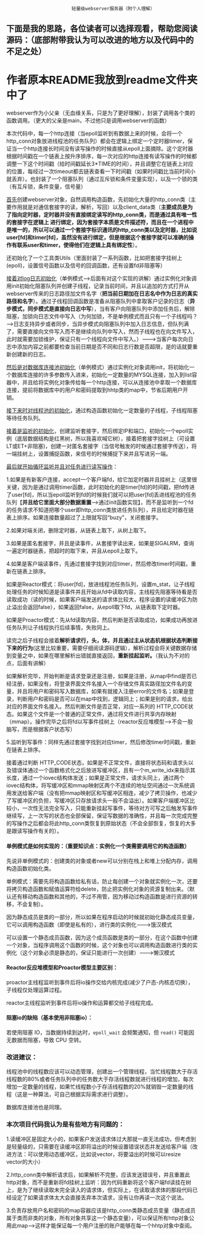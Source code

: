                             轻量级webserver服务器（附个人理解）

## 下面是我的思路，各位读者可以选择观看，帮助您阅读源码：（底部附带我认为可以改进的地方以及代码中的不足之处）

# 作者原本README我放到readme文件夹中了

webserver作为小父亲（无血缘关系，只是为了更好理解），封装了调用各个类的函数调用。（更大的父亲是main，不过他只是调用webserver的函数）

本次代码中，每一个http连接（当epoll监听到有数据上来的时候，会将一个http_conn对象放进线程池的任务队列）都会在逻辑上绑定一个定时器timer，保证当一个http连接长时间没有读写操作的时候直接从epoll上面摘除。这个定时器根据时间戳在一个链表上按升序排序，每一次对应的http连接有读写操作的时候都调整一下这个时间戳（给时间戳延长3*TIME的时间），并且调整它在链表上对应的位置，每经过一次timeout都去链表查看一下时间戳（如果时间戳比当前时间小就丢弃）。也封装了一个阻塞队列（通过互斥锁和条件变量实现），以及一个锁的类（有互斥锁，条件变量，信号量）

​       <u>首先</u>创建webserver对象，自然调用构造函数，先初始化大量的http_conn类（主要作用就是对通信套接字的读，解析，写回）以及client_data类（**主要成员是为了指向定时器，定时器并没有直接绑定读写的http_conn类，而是通过具有唯一性的套接字在逻辑上 进行绑定，因为套接字本质是文件描述符，而且在一个进程中是唯一的，所以可以通过一个套接字标识通讯的http_conn类以及定时器，比如说user[fd]和timer[fd]，虽然没有进行绑定，但是根据这个套接字就可以准确的操作有联系user和timer，使得他们在逻辑上具有绑定性**）。

还初始化了一个工具类Utils（里面封装了一系列函数，比如把套接字挂树上(epoll)，设置信号函数以及信号的回调函数，还有设置fd非阻塞等）

<u>接着对log日志初始化</u>（单例模式—->后面有对这个实现的讲解）通过实例化对象调用init初始化阻塞队列并创建子线程，记录当前时间，并且以追加的方式打开从webserver传来的日志路径加文件名字（**把当前日期加在日志名中作为日志的真实路径和名字**）。通过子线程回调函数是准备从阻塞队列中拿取客户记录的日志（**异步模式，同步模式是直接向日志中写**），当有客户向阻塞队列中添加任务后，解除阻塞，加锁向日志文件中写入（为何加锁，不是单例模式而且只有一个子线程吗？—–>日志支持异步或者同步，当异步模式向阻塞队列中加入日志信息，但队列满了，需要直接向文件写入而不是继续向队列中写入，然而子线程也在向文件写入，此时就需要加锁维护，保证只有一个线程向文件中写入。）——–>当客户每次向日志中添加内容之前都要检查当前日期是否不同和日志行数是否超限，是的话就要重新创建新的日志。

 <u>然后是对数据库连接池初始化</u>（单例模式）通过实例化对象调用init，将初始化一个数据库连接的许多参数传入进来，初始化一定数量的MYSQL连接，加入到list容器中，并且给将实例化对象传给每一个http连接，可以从连接池中拿取一个数据库连接，提前将数据库中的用户和密码提取到hhtp类的map中，节省后期用户开销。

<u>接下来时对线程池的初始化</u>，通过构造函数初始化一定数量的子线程，子线程阻塞等待任务队列。

<u>接着是监听的初始化</u>，创建监听套接字，然后绑定IP和端口，初始化一个epoll实例（底层数据结构是红黑树，所以我喜欢喊它树），接着把套接字挂树上（可设置LT或ET+非阻塞)，创建一对匿名套接字（当信号触发的时候通过套接字传送），将一端挂树上，设置捕捉函数，来信号的时候捕捉下来并且写进另一端。

<u>最后就开始循环监听并且对任务进行读写操作</u>：

1.如果是有新客户连接，accept一个客户端fd，给它加定时器并且挂树上（这里很关键，因为是通过调用timer函数，此时初始化的是timer[fd]的时间戳，把fd传进了user[fd]，所以当epoll监听到fd的时候我们就可以把user[fd]丢进线程池的任务队列【**并且给它里面大部分数据重置**—->通过init函数实现】，而不是监听到一个fd的任务请求不知道把哪个user即http_conn类放进任务队列），并且给定时器在链表上排序。如果连接数量超过了上限就写回“buzy”，关闭套接字。

2.如果对端关闭，删除定时器，从链表上取下，从树上取下。

3.如果是匿名套接字，并且是读事件，从套接字读出来，如果是SIGALRM，查询一遍定时器链表，把超时的取下来，并且从epoll上取下。

4.如果是客户端读事件，先通过套接字找到对应timer，然后修改timer时间戳，重新在链表上排序。

如果是Reactor模式：将user[fd]，放进线程池任务队列，设置m_stat，让子线程处理任务的时候知道是读事件并且开始从fd中读取内容，主线程先阻塞等待看是否读取成功（读的时候，如果客户端发送的请求体比较大，程序设置的读缓冲区为防止溢出会返回false），如果返回false，从epoll取下fd，从链表取下定时器。

如果是Proactor模式：先从fd读取内容，然后判断是否读取成功，如果成功再放进任务队列让子线程执行后续事情，失败同上。

读完之后子线程会接着**解析请求行，头，体，并且通过主从状态机根据状态判断接下来的行为**(这里比较重要，需要仔细阅读源码逻辑），解析过程会将关键数据存储到变量之中，如果在哪里解析出错就直接返回，**重新挂起监听。**（我认为不对的点，后面有讲解）

如果解析完毕，开始判断是请求登录还是注册，如果是注册，从map中find是否已经注册，如果没有，将登录界面文件名接入一个存储文件真实路径加文件名的变量，并且将用户和密码写入数据库，如果有就接入注册error的文件名；如果是登录，判断用户和密码是否可以在map中找到，逻辑同上；如果是别的请求，给出对应的界面文件名接入。然后判断文件是否正常，对应一系列的 HTTP_CODE状态。如果这个文件是一个普通的正常文件，通过将文件进行共享内存映射（mmap）。操作完毕之后将fd以写事件挂树上（reactor反应堆模型—–>不会一股脑写，而是根据客户状态写）

5.监听到写事件：同样先通过套接字找到对应timer，然后修改timer时间戳，重新在链表上排序。

接着通过判断 HTTP_CODE状态，如果是不正常文件，直接将状态码和请求头以及错误体通过一个函数格式化之后放进写缓冲区，且有一个m_write_idx来指示其长度，通过一个iovec结构体发送；如果是正常文件，请求头同上，通过两个iovec结构体，将写缓冲区和mmap映射区两个不连续的地址空间通过一次系统调用发送给客户端（没有把mmap映射区和写缓冲区相连，减少了拷贝操作，也减少了写缓冲区的负担，写缓冲区只存放请求头一般不会溢出）。如果客户端缓冲区比较小，一次性无法完全写入，只能重新挂起写事件，等待对方可写之后触发写事件继续写，上一次写的状态也全部保留，保证写数据的准确性，并且每一次完成完整的写操作之后都会将此http_conn类恢复到原始状态（不会全部恢复，恢复的大多是跟读写操作有关的）。



#### **单例模式是如何实现的：（重要知识点：实例化一个类需要调用它的构造函数）**

先说非单例模式的：创建类的对象或者new可以分别在栈上和堆上分配内存，调用构造函数初始化类。

单例模式：需要先将构造函数给私有话，防止每创建一个对象就实例化一次，还要将拷贝构造函数和赋值运算符给delete，防止把实例化对象的资源复制出来。（默认还有移动构造函数和其他的，不过不用管，因为移动过构造函数是进行资源的转移，不会复制）。

因为静态成员是类的一部分，所以如果在程序启动的时候就初始化静态成员变量，它可以调用构造函数（即使是私有的），进行类的实例化——->饿汉模式

可以设置一个静态成员函数，因为这个成员函数是类的一部分，在这个函数中创建一个对象，当程序调用这个函数的时候，这个对象也可以调用构造函数进行类的实例化（这个对象必须是静态的，保证只能进行一次创建）——->懒汉模式

#### Reactor反应堆模型和Proactor模型主要区别：

proactor主线程监听到事件后将io操作交给内核完成(减少了户态-内核态切换），子线程仅处理运算过程。

reactor主线程监听到事件后将io操作和运算都交给子线程完成。

#### 阻塞io的缺陷（基本使用非阻塞io）：

若使用阻塞 IO，当数据持续到达时，`epoll_wait` 会频繁通知，但 `read()` 可能因无数据而阻塞，导致 CPU 空转。



### 改进建议：

线程池中的线程数应该可以动态管理，创建出一个管理线程，当忙线程数大于存活线程数的80%或者任务队列中的任务数大于存活线程数就进行线程的增加，每次增加一定数量的线程，如果忙线程数小于存活线程数的20%就销毁一定数量的线程（这是一种算法，可自己根据实际需求进行调整）。

数据库连接池也是同理。



### 本次项目代码我认为是有些地方有问题的：

1.读缓冲区是固定大小的，如果客户发送请求体过大那就一直无法成功，但考虑到是轻量级的，只需要在读缓冲区即将溢出的时候设置错误状态并发送给客户端（改进方法：可以使用动态缓冲区，比如说vector，将要溢出的时候可以resize vector的大小）

2.http_conn类中解析请求后，如果解析不完整，应该发送错误号，并且重置此http对象，而不是重新将fd挂树上监听：因为代码重新将这个客户端fd读挂在树上，是为了继续读取未完全读入的请求体，但实际上，在读取请求体的那段代码已经设定了如果请求体太大会直接丢弃本次请求，没有让你再读一次这个说法。

3.负责存放用户名和密码的map容器应该是http_conn类静态成员变量（静态成员属于类而非类的对象，所有对象共享这一个静态变量），可以保证所有http对象公用此map—->这样才能保证每一个用户注册的账户能够在每一个hhtp对象中查阅。



# 
